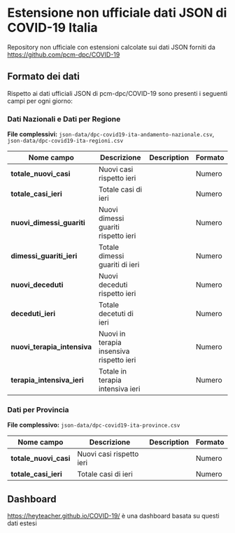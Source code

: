# Estensione non ufficiale dati JSON di COVID-19 Italia

Repository non ufficiale con estensioni calcolate sui dati JSON forniti da https://github.com/pcm-dpc/COVID-19

## Formato dei dati

Rispetto ai dati ufficiali JSON di pcm-dpc/COVID-19 sono presenti i seguenti campi per ogni giorno:

### Dati Nazionali e Dati per Regione

**File complessivi:** `json-data/dpc-covid19-ita-andamento-nazionale.csv`, `json-data/dpc-covid19-ita-regioni.csv` 


| Nome campo                  | Descrizione                               | Description        | Formato  |
|-----------------------------|-------------------------------------------|--------------------|----------|
| **totale_nuovi_casi**       | Nuovi casi rispetto ieri                  |                    | Numero   |
| **totale_casi_ieri**        | Totale casi di ieri                       |                    | Numero   |
| **nuovi_dimessi_guariti**   | Nuovi dimessi guariti rispetto ieri       |                    | Numero   |
| **dimessi_guariti_ieri**    | Totale dimessi guariti di ieri            |                    | Numero   |
| **nuovi_deceduti**          | Nuovi deceduti rispetto ieri              |                    | Numero   |
| **deceduti_ieri**           | Totale decetuti di ieri                   |                    | Numero   |
| **nuovi_terapia_intensiva** | Nuovi in terapia insensiva rispetto ieri  |                    | Numero   |
| **terapia_intensiva_ieri**  | Totale in terapia intensiva ieri          |                    | Numero   |

### Dati per Provincia

**File complessivo:** `json-data/dpc-covid19-ita-province.csv` 


| Nome campo                  | Descrizione                               | Description        | Formato  |
|-----------------------------|-------------------------------------------|--------------------|----------|
| **totale_nuovi_casi**       | Nuovi casi rispetto ieri                  |                    | Numero   |
| **totale_casi_ieri**        | Totale casi di ieri                       |                    | Numero   |


## Dashboard

https://heyteacher.github.io/COVID-19/ è una dashboard basata su questi dati estesi

